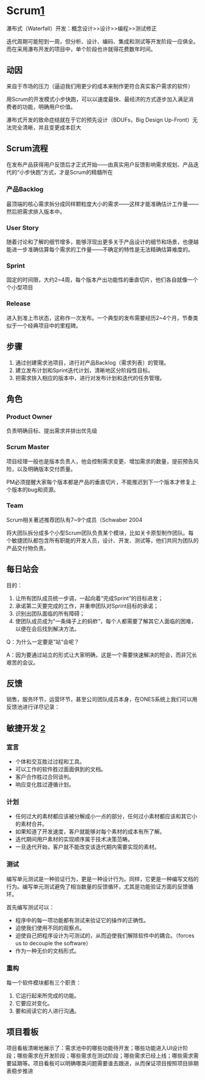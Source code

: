 # Scrum[1]

瀑布式（Waterfall）开发：概念设计>>设计>>编程>>测试修正

迭代周期可能短到一周，但分析、设计、编码、集成和测试等开发阶段一应俱全。而在采用瀑布开发的项目中，单个阶段也许就得花费数年时间。

## 动因

来自于市场的压力（逼迫我们用更少的成本来制作更符合真实客户需求的软件）

用Scrum的开发模式小步快跑，可以以速度最快、最经济的方式逐步加入满足消费者的功能，明确用户价值。

瀑布式开发的致命症结就在于它的预先设计（BDUFs，Big Design Up-Front）无法完全清晰，并且变更成本巨大

## Scrum流程

在发布产品获得用户反馈后才正式开始——由真实用户反馈影响需求规划、产品迭代的“小步快跑”方式，才是Scrum的精髓所在

### 产品Backlog

最顶端的核心需求拆分成同样颗粒度大小的需求——这样才能准确估计工作量——然后把需求排入版本中。

### User Story

随着讨论和了解的细节增多，能够浮现出更多关于产品设计的细节和场景，也便越能进一步准确估算每个需求的工作量——不确定的特性是无法精确估算难度的。

### Sprint

固定的时间限，大约2~4周，每个版本产出功能性的垂直切片，他们各自就像一个个小型项目

### Release

进入到准上市状态，这称作一次发布。一个典型的发布需要经历2~4个月，节奏类似于一个经典项目中的里程碑。

## 步骤

1. 通过创建需求池项目，进行对产品Backlog（需求列表）的管理。
1. 建立发布计划和Sprint迭代计划，清晰地区分阶段性目标。
1. 把需求排入相应的版本中，进行对发布计划和迭代的任务管理。

## 角色

### Product Owner

负责明确目标、提出需求并排出优先级

### Scrum Master

项目经理一般也是版本负责人，他会控制需求变更、增加需求的数量，提前预告风险，以及明确版本交付质量。

PM必须提醒大家每个版本都是产品的垂直切片，不能推迟到下一个版本才修复上个版本的bug和资源。

### Team

Scrum相关著述推荐团队有7~9个成员（Schwaber 2004

将大团队拆分成多个小型Scrum团队负责某个模块，比如关卡原型制作团队。每个敏捷团队都包含所有职能的开发人员，设计、开发、测试等，他们共同为团队的产品交付物负责。

## 每日站会

目的：

1. 让所有团队成员统一步调，一起向着“完成Sprint”的目标进发；
1. 承诺第二天要完成的工作，并重申团队对Sprint目标的承诺；
1. 识别出团队面临的所有障碍；
1. 使团队成员成为“一条绳子上的蚂蚱“，每个人都需要了解其它人面临的困难，以便在会后找到解决方法。

Q：为什么一定要是”站“会呢？

A：因为要通过站立的形式让大家明确，这是一个需要快速解决的短会，而非冗长艰苦的会议。

## 反馈

销售，服务环节，运营环节，甚至公司团队成员本身，在ONES系统上我们可以用反馈池进行详尽记录：

## 敏捷开发 [2]

### 宣言

- 个体和交互胜过过程和工具。
- 可以工作的软件胜过面面俱到的文档。
- 客户合作胜过合同谈判。
- 响应变化胜过遵循计划。

### 计划

- 任何过大的素材都应该被分解成小一点的部分，任何过小素材都应该和其它小的素材合并。
- 如果知道了开发速度，客户就能够对每个素材的成本有所了解。
- 迭代期间用户素材的实现顺序属于技术决策范畴。
- 一旦迭代开始，客户就不能改变该迭代期内需要实现的素材。

### 测试

编写单元测试是一种验证行为，更是一种设计行为。同样，它更是一种编写文档的行为。编写单元测试避免了相当数量的反馈循环，尤其是功能验证方面的反馈循环。

首先编写测试可以：

- 程序中的每一项功能都有测试来验证它的操作的正确性。
- 迫使我们使用不同的观察点。
- 迫使自己把程序设计为可测试的，从而迫使我们解除软件中的耦合。（forces us to decouple the software）
- 作为一种无价的文档形式。

### 重构

每一个软件模块都有三个职责：

1. 它运行起来所完成的功能。
1. 它要应对变化。
1. 要和阅读它的人进行沟通。

## 项目看板

项目看板清晰地展示了：需求池中的哪些功能待开发；哪些功能进入UI设计阶段；哪些需求在开发阶段；哪些需求在测试阶段；哪些需求已经上线；哪些需求需要延期等。项目看板可以明确哪类问题需要谁去跟进，从而保证项目按照项目排期表稳步推进



[1]: https://ones-ai.gitbooks.io/ones-ai
[2]: https://www.jianshu.com/p/e53974f9cbc9
[3]: https://weread.qq.com/web/reader/8d232b60721a488e8d21e54k8f132430178f14e45fce0f7
